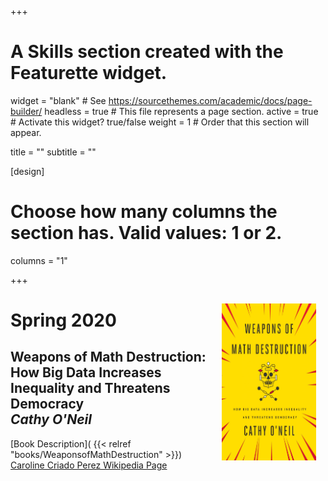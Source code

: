 +++
# A Skills section created with the Featurette widget.
widget = "blank"  # See https://sourcethemes.com/academic/docs/page-builder/
headless = true  # This file represents a page section.
active = true  # Activate this widget? true/false
weight = 1  # Order that this section will appear.

title = ""
subtitle = ""

[design]
  # Choose how many columns the section has. Valid values: 1 or 2.
  columns = "1"



+++

 
<img alt = '' width='30%' src='gallery/WeaponsofMathDestruction.jpg' align="right" style="margin:15px;"/> 
<h1> Spring 2020 </h1>
<h2>
<b> Weapons of Math Destruction: How Big Data Increases Inequality and Threatens Democracy </b>
<br>
<i> Cathy O'Neil </i>
</h2>

[Book Description]( {{< relref "books/WeaponsofMathDestruction" >}})  
[Caroline Criado Perez Wikipedia Page](https://en.wikipedia.org/wiki/Cathy_O%27Neil)    



